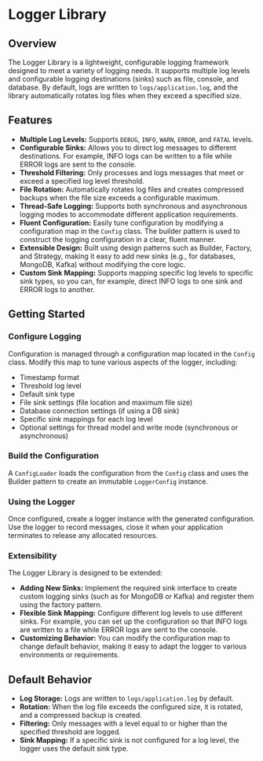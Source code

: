 # Logger Library

## Overview

The Logger Library is a lightweight, configurable logging framework designed to meet a variety of logging needs. It supports multiple log levels and configurable logging destinations (sinks) such as file, console, and database. By default, logs are written to `logs/application.log`, and the library automatically rotates log files when they exceed a specified size.

## Features

- **Multiple Log Levels:** Supports `DEBUG`, `INFO`, `WARN`, `ERROR`, and `FATAL` levels.
- **Configurable Sinks:** Allows you to direct log messages to different destinations. For example, INFO logs can be written to a file while ERROR logs are sent to the console.
- **Threshold Filtering:** Only processes and logs messages that meet or exceed a specified log level threshold.
- **File Rotation:** Automatically rotates log files and creates compressed backups when the file size exceeds a configurable maximum.
- **Thread-Safe Logging:** Supports both synchronous and asynchronous logging modes to accommodate different application requirements.
- **Fluent Configuration:** Easily tune configuration by modifying a configuration map in the `Config` class. The builder pattern is used to construct the logging configuration in a clear, fluent manner.
- **Extensible Design:** Built using design patterns such as Builder, Factory, and Strategy, making it easy to add new sinks (e.g., for databases, MongoDB, Kafka) without modifying the core logic.
- **Custom Sink Mapping:** Supports mapping specific log levels to specific sink types, so you can, for example, direct INFO logs to one sink and ERROR logs to another.

## Getting Started

### Configure Logging

Configuration is managed through a configuration map located in the `Config` class. Modify this map to tune various aspects of the logger, including:

- Timestamp format
- Threshold log level
- Default sink type
- File sink settings (file location and maximum file size)
- Database connection settings (if using a DB sink)
- Specific sink mappings for each log level
- Optional settings for thread model and write mode (synchronous or asynchronous)

### Build the Configuration

A `ConfigLoader` loads the configuration from the `Config` class and uses the Builder pattern to create an immutable `LoggerConfig` instance.

### Using the Logger

Once configured, create a logger instance with the generated configuration. Use the logger to record messages, close it when your application terminates to release any allocated resources.

### Extensibility

The Logger Library is designed to be extended:
- **Adding New Sinks:** Implement the required sink interface to create custom logging sinks (such as for MongoDB or Kafka) and register them using the factory pattern.
- **Flexible Sink Mapping:** Configure different log levels to use different sinks. For example, you can set up the configuration so that INFO logs are written to a file while ERROR logs are sent to the console.
- **Customizing Behavior:** You can modify the configuration map to change default behavior, making it easy to adapt the logger to various environments or requirements.

## Default Behavior

- **Log Storage:** Logs are written to `logs/application.log` by default.
- **Rotation:** When the log file exceeds the configured size, it is rotated, and a compressed backup is created.
- **Filtering:** Only messages with a level equal to or higher than the specified threshold are logged.
- **Sink Mapping:** If a specific sink is not configured for a log level, the logger uses the default sink type.
